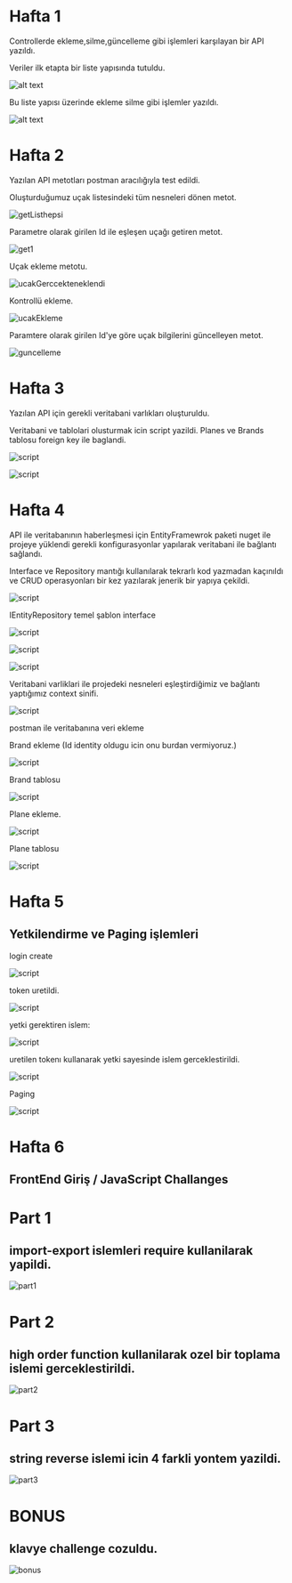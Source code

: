 # Hafta 1
Controllerde ekleme,silme,güncelleme gibi işlemleri karşılayan bir API yazıldı.

Veriler ilk etapta bir liste yapısında tutuldu.

![alt text](https://github.com/AKBANK-Patika-FullStack-Bootcamp/EsmaKaragulle_Homeworks/blob/master/images/1.png)

Bu liste yapısı üzerinde ekleme silme gibi işlemler yazıldı.

![alt text](https://github.com/AKBANK-Patika-FullStack-Bootcamp/EsmaKaragulle_Homeworks/blob/master/images/2.png)

# Hafta 2
Yazılan API metotları postman aracılığıyla test edildi.

Oluşturduğumuz uçak listesindeki tüm nesneleri dönen metot.

![getListhepsi](https://github.com/AKBANK-Patika-FullStack-Bootcamp/EsmaKaragulle_Homeworks/blob/master/images/pstmn1.png)

Parametre olarak girilen Id ile eşleşen uçağı getiren metot.

![get1](https://github.com/AKBANK-Patika-FullStack-Bootcamp/EsmaKaragulle_Homeworks/blob/master/images/pstmn2.png)

Uçak ekleme metotu.

![ucakGerccekteneklendi](https://github.com/AKBANK-Patika-FullStack-Bootcamp/EsmaKaragulle_Homeworks/blob/master/images/pstmn3.png)

Kontrollü ekleme.

![ucakEkleme](https://github.com/AKBANK-Patika-FullStack-Bootcamp/EsmaKaragulle_Homeworks/blob/master/images/pstmn4.png)

Paramtere olarak girilen Id'ye göre uçak bilgilerini güncelleyen metot.

![guncelleme](https://github.com/AKBANK-Patika-FullStack-Bootcamp/EsmaKaragulle_Homeworks/blob/master/images/pstmn5.png)
# Hafta 3
Yazılan API için gerekli veritabani varlıkları oluşturuldu.

Veritabani ve tablolari olusturmak icin script yazildi. Planes ve Brands tablosu foreign key ile baglandi.

![script](https://github.com/AKBANK-Patika-FullStack-Bootcamp/EsmaKaragulle_Homeworks/blob/master/images/scrpt.png)

![script](https://github.com/AKBANK-Patika-FullStack-Bootcamp/EsmaKaragulle_Homeworks/blob/master/images/sqlAR.png)


# Hafta 4
API ile veritabanının haberleşmesi için EntityFramewrok paketi nuget ile projeye yüklendi gerekli konfigurasyonlar yapılarak veritabani ile bağlantı sağlandı.

Interface ve Repository mantığı kullanılarak tekrarlı kod yazmadan kaçınıldı ve CRUD operasyonları bir kez yazılarak jenerik bir yapıya çekildi.

![script](https://github.com/AKBANK-Patika-FullStack-Bootcamp/EsmaKaragulle_Homeworks/blob/master/images/dt1.png)

IEntityRepository temel şablon interface

![script](https://github.com/AKBANK-Patika-FullStack-Bootcamp/EsmaKaragulle_Homeworks/blob/master/images/dt2.png)

![script](https://github.com/AKBANK-Patika-FullStack-Bootcamp/EsmaKaragulle_Homeworks/blob/master/images/dt3.png)

![script](https://github.com/AKBANK-Patika-FullStack-Bootcamp/EsmaKaragulle_Homeworks/blob/master/images/dt4.png)



Veritabani varliklari ile projedeki nesneleri eşleştirdiğimiz ve bağlantı yaptığımız context sinifi.

![script](https://github.com/AKBANK-Patika-FullStack-Bootcamp/EsmaKaragulle_Homeworks/blob/master/images/context.png)

postman ile veritabanına veri ekleme

Brand ekleme (Id identity oldugu icin onu burdan vermiyoruz.)

![script](https://github.com/AKBANK-Patika-FullStack-Bootcamp/EsmaKaragulle_Homeworks/blob/master/images/markaEKLEpOstman.png)

Brand tablosu

![script](https://github.com/AKBANK-Patika-FullStack-Bootcamp/EsmaKaragulle_Homeworks/blob/master/images/sqlMarkaEklenm%C5%9Fs.png)

Plane ekleme.

![script](https://github.com/AKBANK-Patika-FullStack-Bootcamp/EsmaKaragulle_Homeworks/blob/master/images/ucakEklemePostman.png)

Plane tablosu

![script](https://github.com/AKBANK-Patika-FullStack-Bootcamp/EsmaKaragulle_Homeworks/blob/master/images/vtUcakEkleme.png)
# Hafta 5
## Yetkilendirme ve Paging işlemleri

login create

![script](https://github.com/AKBANK-Patika-FullStack-Bootcamp/EsmaKaragulle_Homeworks/blob/master/images/authCREATE.png)

token uretildi.

![script](https://github.com/AKBANK-Patika-FullStack-Bootcamp/EsmaKaragulle_Homeworks/blob/master/images/lgnTOKENURETILDI.png)

yetki gerektiren islem:

![script](https://github.com/AKBANK-Patika-FullStack-Bootcamp/EsmaKaragulle_Homeworks/blob/master/images/yetkiYOK.png)

uretilen tokenı kullanarak yetki sayesinde islem gerceklestirildi. 

![script](https://github.com/AKBANK-Patika-FullStack-Bootcamp/EsmaKaragulle_Homeworks/blob/master/images/yetkiileGeldi.png)

Paging 

![script](https://github.com/AKBANK-Patika-FullStack-Bootcamp/EsmaKaragulle_Homeworks/blob/master/images/paging.png)

# Hafta 6 
## FrontEnd Giriş / JavaScript Challanges

# Part 1
## import-export islemleri require kullanilarak yapildi.

![part1](https://github.com/AKBANK-Patika-FullStack-Bootcamp/EsmaKaragulle_Homeworks/blob/master/homework-6-frontend/img/3.png)

# Part 2
## high order function kullanilarak ozel bir toplama islemi gerceklestirildi.

![part2](https://github.com/AKBANK-Patika-FullStack-Bootcamp/EsmaKaragulle_Homeworks/blob/master/homework-6-frontend/img/2.png)

# Part 3
## string reverse islemi icin 4 farkli yontem yazildi.
![part3](https://github.com/AKBANK-Patika-FullStack-Bootcamp/EsmaKaragulle_Homeworks/blob/master/homework-6-frontend/img/1.png)

# BONUS

## klavye challenge cozuldu.
![bonus](https://github.com/AKBANK-Patika-FullStack-Bootcamp/EsmaKaragulle_Homeworks/blob/master/homework-6-frontend/img/bonus.png)
 

